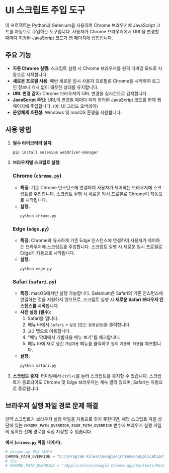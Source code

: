# UI 스크립트 주입 도구

이 프로젝트는 Python과 Selenium을 사용하여 Chrome 브라우저에 JavaScript 코드를 자동으로 주입하는 도구입니다. 사용자가 Chrome 브라우저에서 URL을 변경할 때마다 지정된 JavaScript 코드가 웹 페이지에 삽입됩니다.

## 주요 기능

*   **자동 Chrome 실행:** 스크립트 실행 시 Chrome 브라우저를 원격 디버깅 모드로 자동으로 시작합니다.
*   **새로운 프로필 사용:** 매번 새로운 임시 사용자 프로필로 Chrome을 시작하여 로그인 정보나 캐시 없이 깨끗한 상태를 유지합니다.
*   **URL 변경 감지:** Chrome 브라우저의 URL 변경을 실시간으로 감지합니다.
*   **JavaScript 주입:** URL이 변경될 때마다 미리 정의된 JavaScript 코드를 현재 웹 페이지에 주입합니다. (예: UI 그리드 오버레이)
*   **운영체제 호환성:** Windows 및 macOS 환경을 지원합니다.

## 사용 방법

1.  **필수 라이브러리 설치:**
    ```bash
    pip install selenium webdriver-manager
    ```

2.  **브라우저별 스크립트 실행:**

    ### Chrome (`chrome.py`)

    *   **특징:** 기존 Chrome 인스턴스에 연결하여 사용자가 제어하는 브라우저에 스크립트를 주입합니다. 스크립트 실행 시 새로운 임시 프로필로 Chrome이 자동으로 시작됩니다.
    *   **실행:**
        ```bash
        python chrome.py
        ```

    ### Edge (`edge.py`)

    *   **특징:** Chrome과 유사하게 기존 Edge 인스턴스에 연결하여 사용자가 제어하는 브라우저에 스크립트를 주입합니다. 스크립트 실행 시 새로운 임시 프로필로 Edge가 자동으로 시작됩니다.
    *   **실행:**
        ```bash
        python edge.py
        ```

    ### Safari (`safari.py`)

    *   **특징:** macOS에서만 실행 가능합니다. Selenium은 Safari의 기존 인스턴스에 연결하는 것을 지원하지 않으므로, 스크립트 실행 시 **새로운 Safari 브라우저 인스턴스를 시작**합니다.
    *   **사전 설정 (필수):**
        1.  Safari를 엽니다.
        2.  메뉴 바에서 `Safari` > `설정` (또는 `환경설정`)을 클릭합니다.
        3.  `고급` 탭으로 이동합니다.
        4.  "메뉴 막대에서 개발자용 메뉴 보기"를 체크합니다.
        5.  메뉴 바에 새로 생긴 `개발자용` 메뉴를 클릭하고 `원격 자동화 허용`을 체크합니다.
    *   **실행:**
        ```bash
        python safari.py
        ```

3.  **스크립트 중지:**
    터미널에서 `Ctrl+C`를 눌러 스크립트를 중지할 수 있습니다. 스크립트가 종료되어도 Chrome 및 Edge 브라우저는 계속 열려 있으며, Safari는 자동으로 종료됩니다.

## 브라우저 실행 파일 경로 문제 해결

만약 스크립트가 브라우저 실행 파일을 자동으로 찾지 못한다면, 해당 스크립트 파일 상단에 있는 `CHROME_PATH_OVERRIDE`, `EDGE_PATH_OVERRIDE` 변수에 브라우저 실행 파일의 정확한 전체 경로를 직접 지정할 수 있습니다.

**예시 (`chrome.py` 파일 내에서):**

```python
# chrome.py 파일 내에서
CHROME_PATH_OVERRIDE = "C:\\Program Files\\Google\\Chrome\\Application\\chrome.exe" # Windows 예시
# 또는
# CHROME_PATH_OVERRIDE = "/Applications/Google Chrome.app/Contents/MacOS/Google Chrome" # macOS 예시
```